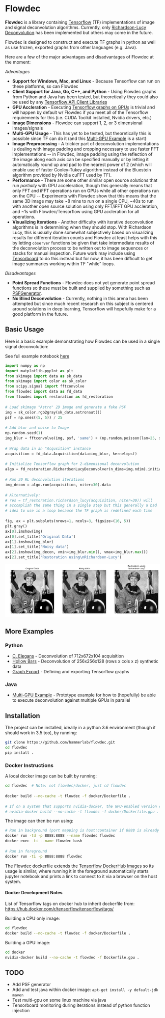 # Flowdec

**Flowdec** is a library containing [Tensorflow](https://github.c.om/tensorflow/tensorflow) (TF) implementations of image and signal deconvolution algorithms.  Currently, only [Richardson-Lucy Deconvolution](https://en.wikipedia.org/wiki/Richardson%E2%80%93Lucy_deconvolution) has been implemented but others may come in the future.

Flowdec is designed to construct and execute TF graphs in python as well as use frozen, exported graphs from other languages (e.g. Java).

Here are a few of the major advantages and disadvantages of Flowdec at the moment:

*Advantages*

- **Support for Windows, Mac, and Linux** - Because Tensorflow can run on these platforms, so can Flowdec
- **Client Support for Java, Go, C++, and Python** - Using Flowdec graphs from Python and Java has been tested, but theoretically they could also be used by any [Tensorflow API Client Libraries](https://www.tensorflow.org/api_docs/)
- **GPU Accleration** - Executing [Tensorflow graphs on GPUs](https://www.tensorflow.org/programmers_guide/using_gpu) is trivial and will happen by default w/ Flowdec if you meet all of the Tensorflow requirements for this (i.e. CUDA Toolkit installed, Nvidia drivers, etc.)
- **Image Dimensions** - Flowdec can support 1, 2, or 3 dimensional images/signals
- **Multi-GPU Usage** - This has yet to be tested, but theoretically this is possible since TF can do it (and this [Multi-GPU Example](java/tf-decon/src/main/java/org/hammerlab/tfdecon/examples/MultiGPUExample.java) is a start)
- **Image Preprocessing** - A trickier part of deconvolution implementations is dealing with image padding and cropping necessary to use faster FFT implementations -- in Flowdec, image padding using the reflection of the image along each axis can be specified manually or by letting it automatically round up and pad to the nearest power of 2 (which will enable use of faster Cooley-Tukey algorithm instead of the Bluestein algorithm provided by Nvidia cuFFT used by TF).
- **Performance** - There are some other similar open source solutions that run *partially* with GPU acceleration, though this generally means that only FFT and iFFT operations run on GPUs while all other operations run on the CPU -- Experiments with Flowdec show that this means that the same 3D image may take ~8 mins to run on a single CPU, ~40s to run with another open source solution using only FFT/iFFT GPU accleration, and ~1s with Flowdec/Tensorflow using GPU accleration for all operations.
- **Visualizing Iterations** - Another difficulty with iterative deconvolution algorithms is in determining when they should stop.  With Richardson Lucy, this is usually done somewhat subjectively based on visualizing results for different iteration counts and Flowdec at least helps with this by letting ```observer``` functions be given that take intermediate results of the deconvolution process to be written out to image sequences or stacks for manual inspection.  Future work may include using [Tensorboard](https://www.tensorflow.org/programmers_guide/summaries_and_tensorboard) to do this instead but for now, it has been difficult to get image summaries working within TF "while" loops.

*Disadvantages*

- **Point Spread Functions** - Flowdec does not yet generate point spread functions so these must be built and supplied by something such as [PSFGenerator](http://bigwww.epfl.ch/algorithms/psfgenerator/).
- **No Blind Deconvolution** - Currently, nothing in this arena has been attempted but since much recent research on this subject is centered around solutions in deep learning, Tensorflow will hopefully make for a good platform in the future.


## Basic Usage

Here is a basic example demonstrating how Flowdec can be used in a single signal deconvolution:

See full example notebook [here](python/examples/Astronaut%20Deconvolution.ipynb)

```python
import numpy as np
import matplotlib.pyplot as plt
from skimage import data as sk_data
from skimage import color as sk_color
from scipy.signal import fftconvolve
from flowdec import data as fd_data
from flowdec import restoration as fd_restoration

# Load skimage "Astro" 2D image and generate a fake PSF
img = sk_color.rgb2gray(sk_data.astronaut())
psf = np.ones((5, 5)) / 25

# Add blur and noise to Image
np.random.seed(1)
img_blur = fftconvolve(img, psf, 'same') + (np.random.poisson(lam=25, size=img.shape) - 10) / 255.

# Wrap data in an "Acqusition" instance
acquisition = fd_data.Acquisition(data=img_blur, kernel=psf)

# Initialize Tensorflow graph for 2-dimensional deconvolution 
algo = fd_restoration.RichardsonLucyDeconvolver(n_dims=img.ndim).initialize()

# Run 30 RL deconvolution iterations
img_decon = algo.run(acquisition, niter=30).data

# Alternatively:
# res = tf_restoration.richardson_lucy(acquisition, niter=30)) will
# accomplish the same thing in a single step but this generally a bad
# idea to use in a loop because the TF graph is redefined each time

fig, ax = plt.subplots(nrows=1, ncols=3, figsize=(16, 5))
plt.gray()
ax[0].imshow(img)
ax[0].set_title('Original Data')
ax[1].imshow(img_blur)
ax[1].set_title('Noisy data')
ax[2].imshow(img_decon, vmin=img_blur.min(), vmax=img_blur.max())
ax[2].set_title('Restoration using\nRichardson-Lucy')
```

![Astro Example](docs/images/astro.png "Astro")


## More Examples

### Python 

- [C. Elegans](python/examples/CElegans%20Deconvolution.ipynb) - Deconvolution of 712x672x104 acquisition
- [Hollow Bars](python/examples/Hollow%20Bars%20Deconvolution.ipynb) - Deconvolution of 256x256x128 (rows x cols x z) synthetic data
- [Graph Export](python/examples/Algorithm%20Graph%20Export.ipynb) - Defining and exporting Tensorflow graphs

### Java

- [Multi-GPU Example](java/tf-decon/src/main/java/org/hammerlab/tfdecon/examples/MultiGPUExample.java) - Prototype example for how to (hopefully) be able to execute deconvolution against multiple GPUs in parallel

## Installation

The project can be installed, ideally in a python 3.6 environment (though it should work in 3.5 too), by running:

```bash
git clone https://github.com/hammerlab/flowdec.git
cd flowdec
pip install .
```


### Docker Instructions

A local docker image can be built by running:

```bash
cd flowdec  # Note: not flowdec/docker, just cd flowdec

docker build --no-cache -t flowdec -f docker/Dockerfile .

# If on a system that supports nvidia-docker, the GPU-enabled version can be built instead via:
# nvidia-docker build --no-cache -t flowdec -f docker/Dockerfile.gpu .
```

The image can then be run using:

```bash
# Run in background (port mapping is host:container if 8888 is already taken)
docker run -td -p 8888:8888 --name flowdec flowdec
docker exec -ti --name flowdec bash

# Run in foreground
docker run -ti -p 8888:8888 flowdec
```

The Flowdec dockerfile extends the [Tensorflow DockerHub Images](https://hub.docker.com/r/tensorflow/tensorflow/) so its usage is similar, where running it in the foreground automatically starts jupyter notebook and prints a link to connect to it via a browser on the host system.

#### Docker Development Notes

List of Tensorflow tags on docker hub to inherit dockerfile from: https://hub.docker.com/r/tensorflow/tensorflow/tags/

Building a CPU only image:

```bash
cd flowdec
docker build --no-cache -t flowdec -f docker/Dockerfile .
```

Building a GPU image:

```bash
cd docker
nvidia-docker build --no-cache -t flowdec -f Dockerfile.gpu .
```


## TODO

- Add PSF generator
- Add and test java within docker image: ```apt-get install -y default-jdk maven```
- Test multi-gpu on some linux machine via java
- Tensorboard monitoring during iterations instead of python function injection
